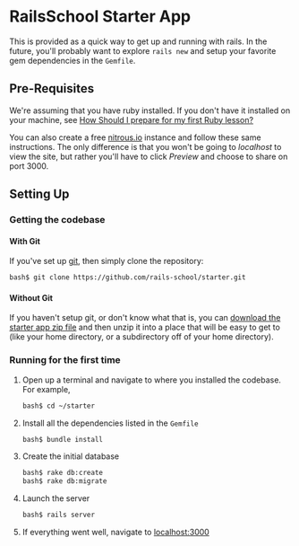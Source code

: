# RailsSchool Starter App

This is provided as a quick way to get up and running with rails. In
the future, you'll probably want to explore `rails new` and setup your
favorite gem dependencies in the `Gemfile`.

## Pre-Requisites

We're assuming that you have ruby installed. If you don't have it
installed on your machine, see
[How Should I prepare for my first Ruby lesson?](https://www.railsschool.org/faq#How_should_I_prepare_for_my_first_Ruby_lesson)

You can also create a free [nitrous.io](https://www.nitrous.io/)
instance and follow these same instructions. The only difference is
that you won't be going to _localhost_ to view the site, but rather
you'll have to click _Preview_ and choose to share on port 3000.

## Setting Up

### Getting the codebase

#### With Git

If you've set up [git](http://git-scm.com/), then simply clone the
repository:

```bash
bash$ git clone https://github.com/rails-school/starter.git
```

#### Without Git

If you haven't setup git, or don't know what that is, you can
[download the starter app zip file](https://github.com/rails-school/starter/archive/master.zip)
and then unzip it into a place that will be easy to get to (like your
home directory, or a subdirectory off of your home directory).

### Running for the first time

1. Open up a terminal and navigate to where you installed the
codebase. For example,

    ```bash
    bash$ cd ~/starter
    ```

1. Install all the dependencies listed in the `Gemfile`

    ```bash
    bash$ bundle install
    ```

1. Create the initial database

    ```bash
    bash$ rake db:create
    bash$ rake db:migrate
    ```

1. Launch the server

    ```bash
    bash$ rails server
    ```

1. If everything went well, navigate to [localhost:3000](http://localhost:3000)
